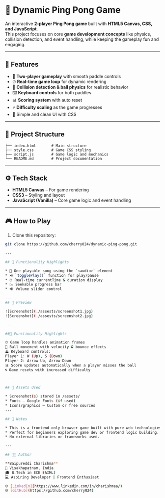 # 🏓 Dynamic Ping Pong Game  

An interactive **2-player Ping Pong game** built with **HTML5 Canvas, CSS, and JavaScript**.  
This project focuses on core **game development concepts** like physics, collision detection, and event handling, while keeping the gameplay fun and engaging.  

---

## 🚀 Features  

* 🏓 **Two-player gameplay** with smooth paddle controls  
* ⏱ **Real-time game loop** for dynamic rendering  
* 🎯 **Collision detection & ball physics** for realistic behavior  
* ⌨️ **Keyboard controls** for both paddles  
* 📊 **Scoring system** with auto reset  
* ⚡ **Difficulty scaling** as the game progresses  
* 🎨 Simple and clean UI with CSS  

---

## 📂 Project Structure

```
├── index.html       # Main structure
├── style.css        # Game CSS styling
├── script.js        # Game logic and mechanics
└── README.md        # Project documentation
```

---

## ⚙️ Tech Stack  

* **HTML5 Canvas** – For game rendering  
* **CSS3** – Styling and layout  
* **JavaScript (Vanilla)** – Core game logic and event handling  

---

## 🎮 How to Play  

1. Clone this repository:  

```bash
git clone https://github.com/cherry024/dynamic-ping-pong.git

---

## 🔧 Functionality Highlights

* 🎵 One playable song using the `<audio>` element
* ⏯️ `togglePlay()` function for play/pause
* ⏱ Real-time currentTime & duration display
* 📉 Seekable progress bar
* 🔊 Volume slider control

---
## 📸 Preview

![Screenshot](./assests/screenshot1.jpg)
![Screenshot](./assests/screenshot2.jpg)

---

##🔧 Functionality Highlights

⏱ Game loop handles animation frames
🏐 Ball movement with velocity & bounce effects
🕹️ Keyboard controls:
Player 1: W (Up), S (Down)
Player 2: Arrow Up, Arrow Down
📊 Score updates automatically when a player misses the ball
🌀 Game resets with increased difficulty

---

## 📁 Assets Used

* Screenshot(s) stored in /assets/
* Fonts – Google Fonts (if used)
* Icons/graphics – Custom or free sources
---

## 📌 Notes

* This is a frontend-only browser game built with pure web technologies.
* Perfect for beginners exploring game dev or frontend logic building.
* No external libraries or frameworks used.

---

## 👩‍💻 Author

**Baipureddi Charishma**
📍 Visakhapatnam, India
🎓 B.Tech in ECE (AIML)
💻 Aspiring Developer | Frontend Enthusiast

🌐 [LinkedIn](https://www.linkedin.com/in/charishmaa/)
🌐 [GitHub](https://github.com/cherry024)
